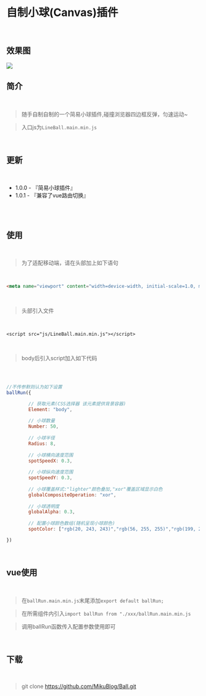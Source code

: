# 自制小球(Canvas)插件

<br/>

## 效果图

<img src="https://mikuimg.oss-cn-shenzhen.aliyuncs.com/Plugin/Ball/pic.jpg"> 

<br/>

## 简介

<br/>

>随手自制自制的一个简易小球插件,碰撞浏览器四边框反弹，匀速运动~

>入口js为```LineBall.main.min.js```

<br/>

## 更新

<br/>

- 1.0.0 - 『简易小球插件』
- 1.0.1 - 『兼容了vue路由切换』

<br/>

<br/>

## 使用

<br/>

>为了适配移动端，请在头部加上如下语句

<br/>

```html
<meta name="viewport" content="width=device-width, initial-scale=1.0, maximum-scale=1.0, user-scalable=no">
```

<br/>

>头部引入文件

<br/>

```
<script src="js/LineBall.main.min.js"></script>
```

<br/>

>body后引入script加入如下代码

<br/>

```js

//不传参默则认为如下设置
ballRun({

        // 获取元素(CSS选择器 该元素提供背景容器)
        Element: "body",
		
        // 小球数量
        Number: 50,
		
        // 小球半径
        Radius: 8,
		
        // 小球横向速度范围
        spotSpeedX: 0.3,
		
        // 小球纵向速度范围
        spotSpeedY: 0.3,
		
        // 小球覆盖样式:"lighter"颜色叠加,"xor"覆盖区域显示白色
        globalCompositeOperation: "xor",
		
        // 小球透明度
        globalAlpha: 0.3,
		
        // 配置小球颜色数组(随机呈现小球颜色)
        spotColor: ["rgb(20, 243, 243)","rgb(56, 255, 255)","rgb(199, 255, 255)"]

})

```

<br/>

## vue使用

<br/>

>在```ballRun.main.min.js```末尾添加```export default ballRun;```

>在所需组件内引入```import ballRun from "./xxx/ballRun.main.min.js```

>调用ballRun函数传入配置参数使用即可

<br/>

## 下载

<br/>

>git clone https://github.com/MikuBlog/Ball.git



